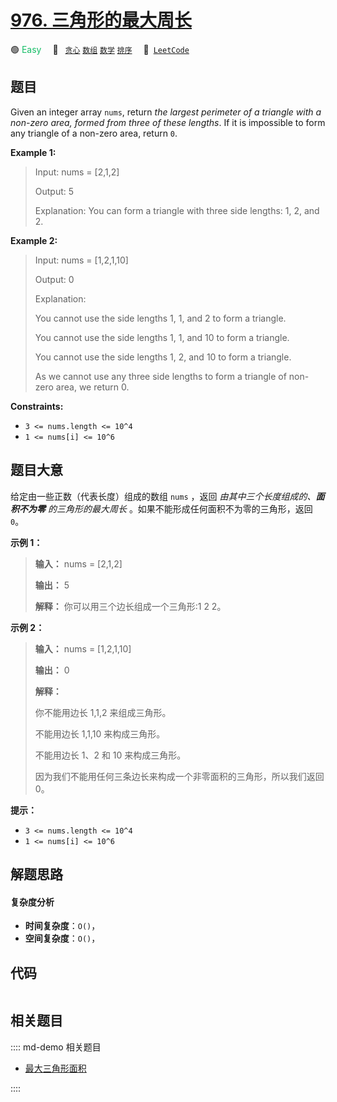 # [976. 三角形的最大周长](https://leetcode.com/problems/largest-perimeter-triangle)

🟢 <font color=#15bd66>Easy</font>&emsp; 🔖&ensp; [`贪心`](/leetcode/outline/tag/greedy.md) [`数组`](/leetcode/outline/tag/array.md) [`数学`](/leetcode/outline/tag/math.md) [`排序`](/leetcode/outline/tag/sorting.md)&emsp; 🔗&ensp;[`LeetCode`](https://leetcode.com/problems/largest-perimeter-triangle)


## 题目

Given an integer array `nums`, return _the largest perimeter of a triangle
with a non-zero area, formed from three of these lengths_. If it is impossible
to form any triangle of a non-zero area, return `0`.



**Example 1:**

> Input: nums = [2,1,2]
> 
> Output: 5
> 
> Explanation: You can form a triangle with three side lengths: 1, 2, and 2.

**Example 2:**

> Input: nums = [1,2,1,10]
> 
> Output: 0
> 
> Explanation: 
> 
> You cannot use the side lengths 1, 1, and 2 to form a triangle.
> 
> You cannot use the side lengths 1, 1, and 10 to form a triangle.
> 
> You cannot use the side lengths 1, 2, and 10 to form a triangle.
> 
> As we cannot use any three side lengths to form a triangle of non-zero area, we return 0.

**Constraints:**

  * `3 <= nums.length <= 10^4`
  * `1 <= nums[i] <= 10^6`


## 题目大意

给定由一些正数（代表长度）组成的数组 `nums` ，返回 _由其中三个长度组成的、**面积不为零** 的三角形的最大周长_
。如果不能形成任何面积不为零的三角形，返回 `0`。



**示例 1：**

> 
> 
> 
> 
> 
> **输入：** nums = [2,1,2]
> 
> **输出：** 5
> 
> **解释：** 你可以用三个边长组成一个三角形:1 2 2。
> 
> 

**示例 2：**

> 
> 
> 
> 
> 
> **输入：** nums = [1,2,1,10]
> 
> **输出：** 0
> 
> **解释：**
> 
> 你不能用边长 1,1,2 来组成三角形。
> 
> 不能用边长 1,1,10 来构成三角形。
> 
> 不能用边长 1、2 和 10 来构成三角形。
> 
> 因为我们不能用任何三条边长来构成一个非零面积的三角形，所以我们返回 0。



**提示：**

  * `3 <= nums.length <= 10^4`
  * `1 <= nums[i] <= 10^6`


## 解题思路

#### 复杂度分析

- **时间复杂度**：`O()`，
- **空间复杂度**：`O()`，

## 代码

```javascript

```

## 相关题目

:::: md-demo 相关题目
- [最大三角形面积](https://leetcode.com/problems/largest-triangle-area)

::::
